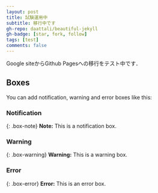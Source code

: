 ```yaml
---
layout: post
title: 試験運用中
subtitle: 移行中です
gh-repo: daattali/beautiful-jekyll
gh-badge: [star, fork, follow]
tags: [test]
comments: false
---
```

Google siteからGithub Pagesへの移行をテスト中です．

## Boxes
You can add notification, warning and error boxes like this:

### Notification

{: .box-note}
**Note:** This is a notification box.

### Warning

{: .box-warning}
**Warning:** This is a warning box.

### Error

{: .box-error}
**Error:** This is an error box.
